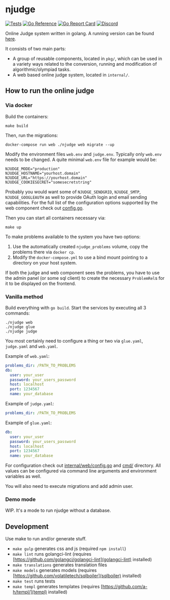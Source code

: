 # njudge

[![Tests](https://github.com/mraron/njudge/actions/workflows/tests.yml/badge.svg)](https://github.com/mraron/njudge/actions/workflows/tests.yml)
[![Go Reference](https://pkg.go.dev/badge/github.com/mraron/njudge.svg)](https://pkg.go.dev/github.com/mraron/njudge)
[![Go Report Card](https://goreportcard.com/badge/github.com/mraron/njudge)](https://goreportcard.com/report/github.com/mraron/njudge)
[![Discord](https://img.shields.io/badge/Discord-%235865F2.svg?style=for-the-badge&logo=discord&logoColor=white)](https://discord.gg/YYQSeeUweY)

Online Judge system written in golang. A running version can be found [here](https://njudge.hu).

It consists of two main parts:
* A group of reusable components, located in `pkg/`, which can be used in a variety ways related to the conversion, running and modification of algorithmic/olympiad tasks.
* A web based online judge system, located in `internal/`. 


## How to run the online judge

### Via docker
 
Build the containers:
```
make build
```

Then, run the migrations:
```
docker-compose run web ./njudge web migrate --up
```

Modify the environment files `web.env` and `judge.env`. Typically only `web.env` needs to be changed. A quite minimal `web.env` file for example would be:
```env
NJUDGE_MODE="production"
NJUDGE_HOSTNAME="yourhost.domain"
NJUDGE_URL="https://yourhost.domain"
NJUDGE_COOKIESECRET="somesecretstring"
```
Probably you would want some of `NJUDGE_SENDGRID`, `NJUDGE_SMTP`, `NJUDGE_GOOGLEAUTH` as well to provide OAuth login and email sending capabilities. 
For the full list of the configuration options supported by the web component check out [config.go](https://github.com/mraron/njudge/blob/v1-refactor/internal/web/helpers/config/config.go).

Then you can start all containers necessary via:
```
make up
```

<!--@TODO create admin account -->

To make problems available to the system you have two options: 
1. Use the automatically created `njudge_problems` volume, copy the problems there via `docker cp`.
2. Modify the `docker-compose.yml` to use a bind mount pointing to a directory on your host system. 

If both the judge and web component sees the problems, you have to use the admin panel (or some sql client) to create the necessary `ProblemRel`s for it to be displayed on the frontend.

### Vanilla method

Build everything with `go build`.  Start the services by executing all 3 commands: 
```
./njudge web
./njudge glue
./njudge judge
```

You most certainly need to configure a thing or two via `glue.yaml`, `judge.yaml` and `web.yaml`.

Example of `web.yaml`:
```yaml
problems_dir: /PATH_TO_PROBLEMS
db:
  user: your_user
  password: your_users_password
  host: localhost
  port: 1234567
  name: your_database
```
Example of `judge.yaml`:
```yaml
problems_dir: /PATH_TO_PROBLEMS
```
Example of `glue.yaml`:
```yaml
db:
  user: your_user
  password: your_users_password
  host: localhost
  port: 1234567
  name: your_database
```
For configuration check out [internal/web/config.go](internal/web/config.go) and [cmd/](cmd/) directory.
All values can be configured via command line arguments and environment variables as well. 

You will also need to execute migrations and add admin user. 

### Demo mode
WIP. It's a mode to run njudge without a database.

## Development

Use make to run and/or generate stuff.
* `make gulp` generates css and js (required `npm install`)
* `make lint` runs golangci-lint (requires [https://github.com/golangci/golangci-lint](golangci-lint) installed)
* `make translations` generates translation files
* `make models` generates models (requires [https://github.com/volatiletech/sqlboiler](sqlboiler) installed)
* `make test` runs tests
* `make templ` generates templates (requires [https://github.com/a-h/templ/](templ) installed)